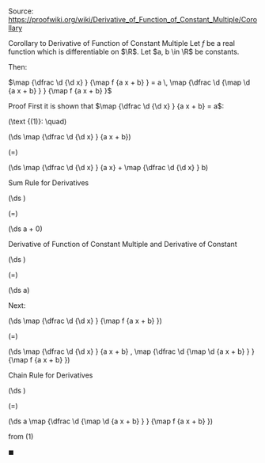 # 

Source: https://proofwiki.org/wiki/Derivative_of_Function_of_Constant_Multiple/Corollary

Corollary to Derivative of Function of Constant Multiple
Let $f$ be a real function which is differentiable on $\R$.
Let $a, b \in \R$ be constants.

Then:

$\map {\dfrac \d {\d x} } {\map f {a x + b} } = a \, \map {\dfrac \d {\map \d {a x + b} } } {\map f {a x + b} }$


Proof
First it is shown that $\map {\dfrac \d {\d x} } {a x + b} = a$:




\(\text {(1)}: \quad\)









\(\ds \map {\dfrac \d {\d x} } {a x + b}\)

\(=\)







\(\ds \map {\dfrac \d {\d x} } {a x} + \map {\dfrac \d {\d x} } b\)





Sum Rule for Derivatives














\(\ds \)

\(=\)







\(\ds a + 0\)





Derivative of Function of Constant Multiple and Derivative of Constant














\(\ds \)

\(=\)







\(\ds a\)










Next:














\(\ds \map {\dfrac \d {\d x} } {\map f {a x + b} }\)

\(=\)







\(\ds \map {\dfrac \d {\d x} } {a x + b} \, \map {\dfrac \d {\map \d {a x + b} } } {\map f {a x + b} }\)





Chain Rule for Derivatives














\(\ds \)

\(=\)







\(\ds a \map {\dfrac \d {\map \d {a x + b} } } {\map f {a x + b} }\)





from $(1)$



$\blacksquare$





